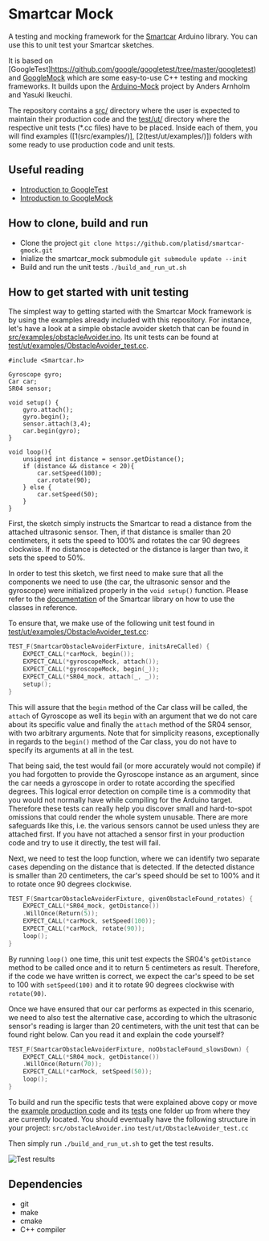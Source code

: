 # Smartcar Mock
A testing and mocking framework for the [Smartcar](http://plat.is/smartcar) Arduino library. You can use this to unit test your Smartcar sketches.

It is based on [GoogleTest]https://github.com/google/googletest/tree/master/googletest) and [GoogleMock](https://github.com/google/googletest/tree/master/googlemock) which are some easy-to-use C++ testing and mocking frameworks. It builds upon the [Arduino-Mock](https://github.com/ikeyasu/arduino-mock) project by Anders Arnholm and Yasuki Ikeuchi.

The repository contains a [src/](src/) directory where the user is expected to maintain their production code and the [test/ut/](test/ut/) directory where the respective unit tests (\*.cc files) have to be placed. Inside each of them, you will find examples ([1(src/examples/)], [2(test/ut/examples/)]) folders with some ready to use production code and unit tests.

## Useful reading
* [Introduction to GoogleTest](https://github.com/google/googletest/blob/master/googletest/docs/Primer.md)
* [Introduction to GoogleMock](https://github.com/google/googletest/blob/master/googlemock/docs/ForDummies.md)

## How to clone, build and run
* Clone the project
`git clone https://github.com/platisd/smartcar-gmock.git`
* Inialize the smartcar_mock submodule
`git submodule update --init`
* Build and run the unit tests
`./build_and_run_ut.sh`

## How to get started with unit testing
The simplest way to getting started with the Smartcar Mock framework is by using the examples already included with this repository. For instance, let's have a look at a simple obstacle avoider sketch that can be found in [src/examples/obstacleAvoider.ino](src/examples/obstacleAvoider.ino). Its unit tests can be found at [test/ut/examples/ObstacleAvoider_test.cc](test/ut/examples/ObstacleAvoider_test.cc).

```arduino
#include <Smartcar.h>

Gyroscope gyro;
Car car;
SR04 sensor;

void setup() {
    gyro.attach();
    gyro.begin();
    sensor.attach(3,4);
    car.begin(gyro);
}

void loop(){
    unsigned int distance = sensor.getDistance();
    if (distance && distance < 20){
        car.setSpeed(100);
        car.rotate(90);
    } else {
        car.setSpeed(50);
    }
}
```

First, the sketch simply instructs the Smartcar to read a distance from the attached ultrasonic sensor. Then, if that distance is smaller than 20 centimeters, it sets the speed to 100% and rotates the car 90 degrees clockwise. If no distance is detected or the distance is larger than two, it sets the speed to 50%.

In order to test this sketch, we first need to make sure that all the components we need to use (the car, the ultrasonic sensor and the gyroscope) were initialized properly in the `void setup()` function. Please refer to the [documentation](https://github.com/platisd/smartcar_shield/wiki/API-documentation) of the Smartcar library on how to use the classes in reference.

To ensure that, we make use of the following unit test found in [test/ut/examples/ObstacleAvoider_test.cc](test/ut/examples/ObstacleAvoider_test.cc):

```C++
TEST_F(SmartcarObstacleAvoiderFixture, initsAreCalled) {
    EXPECT_CALL(*carMock, begin());
    EXPECT_CALL(*gyroscopeMock, attach());
    EXPECT_CALL(*gyroscopeMock, begin(_));
    EXPECT_CALL(*SR04_mock, attach(_, _));
    setup();
}
```

This will assure that the `begin` method of the Car class will be called, the `attach` of Gyroscope as well its `begin` with an argument that we do not care about its specific value and finally the `attach` method of the SR04 sensor, with two arbitrary arguments. Note that for simplicity reasons, exceptionally in regards to the `begin()` method of the Car class, you do not have to specify its arguments at all in the test.

That being said, the test would fail (or more accurately would not compile) if you had forgotten to provide the Gyroscope instance as an argument, since the car needs a gyroscope in order to rotate according the specified degrees. This logical error detection on compile time is a commodity that you would not normally have while compiling for the Arduino target. Therefore these tests can really help you discover small and hard-to-spot omissions that could render the whole system unusable. There are more safeguards like this, i.e. the various sensors cannot be used unless they are attached first. If you have not attached a sensor first in your production code and try to use it directly, the test will fail.

Next, we need to test the loop function, where we can identify two separate cases depending on the distance that is detected. If the detected distance is smaller than 20 centimeters, the car's speed should be set to 100% and it to rotate once 90 degrees clockwise.

```C++
TEST_F(SmartcarObstacleAvoiderFixture, givenObstacleFound_rotates) {
    EXPECT_CALL(*SR04_mock, getDistance())
    .WillOnce(Return(5));
    EXPECT_CALL(*carMock, setSpeed(100));
    EXPECT_CALL(*carMock, rotate(90));
    loop();
}
```
By running `loop()` one time, this unit test expects the SR04's `getDistance` method to be called once and it to return 5 centimeters as result. Therefore, if the code we have written is correct, we expect the car's speed to be set to 100 with `setSpeed(100)` and it to rotate 90 degrees clockwise with `rotate(90)`.

Once we have ensured that our car performs as expected in this scenario, we need to also test the alternative case, according to which the ultrasonic sensor's reading is larger than 20 centimeters, with the unit test that can be found right below. Can you read it and explain the code yourself?

```C++
TEST_F(SmartcarObstacleAvoiderFixture, noObstacleFound_slowsDown) {
    EXPECT_CALL(*SR04_mock, getDistance())
    .WillOnce(Return(70));
    EXPECT_CALL(*carMock, setSpeed(50));
    loop();
}
```

To build and run the specific tests that were explained above copy or move the [example production code](src/examples/obstacleAvoider.ino) and its [tests](test/ut/examples/ObstacleAvoider_test.cc) one folder up from where they are currently located. You should eventually have the following structure in your project:
`src/obstacleAvoider.ino`
`test/ut/ObstacleAvoider_test.cc`

Then simply run `./build_and_run_ut.sh` to get the test results.

![Test results](http://i.imgur.com/w2vkllp.png)

## Dependencies
* git
* make
* cmake
* C++ compiler
